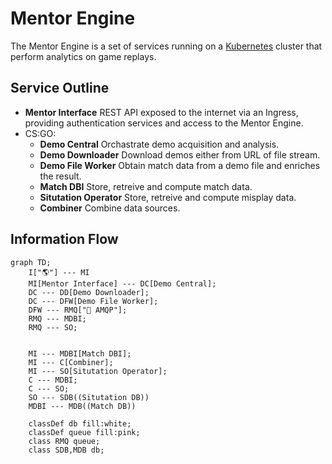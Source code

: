 # Mentor Engine

The Mentor Engine is a set of services running on a [Kubernetes][K8] cluster that perform analytics on game replays.

## Service Outline

- **Mentor Interface**
    REST API exposed to the internet via an Ingress, providing authentication services and access to the Mentor Engine.
- CS:GO:
    - **Demo Central**
        Orchastrate demo acquisition and analysis.
    - **Demo Downloader**
        Download demos either from URL of file stream.
    - **Demo File Worker**
        Obtain match data from a demo file and enriches the result.
    - **Match DBI**
        Store, retreive and compute match data.
    - **Situtation Operator**
        Store, retreive and compute misplay data.
    - **Combiner**
        Combine data sources.


## Information Flow

```mermaid
graph TD;
    I["🌎"] --- MI
    MI[Mentor Interface] --- DC[Demo Central];
    DC --- DD[Demo Downloader];
    DC --- DFW[Demo File Worker];
    DFW --- RMQ["🐰 AMQP"];
    RMQ --- MDBI;
    RMQ --- SO;
    

    MI --- MDBI[Match DBI];
    MI --- C[Combiner];
    MI --- SO[Situtation Operator];
    C --- MDBI;
    C --- SO;
    SO --- SDB((Situtation DB))
    MDBI --- MDB((Match DB))

    classDef db fill:white;
    classDef queue fill:pink;
    class RMQ queue;
    class SDB,MDB db;
```

[K8]: https://kubernetes.io/
